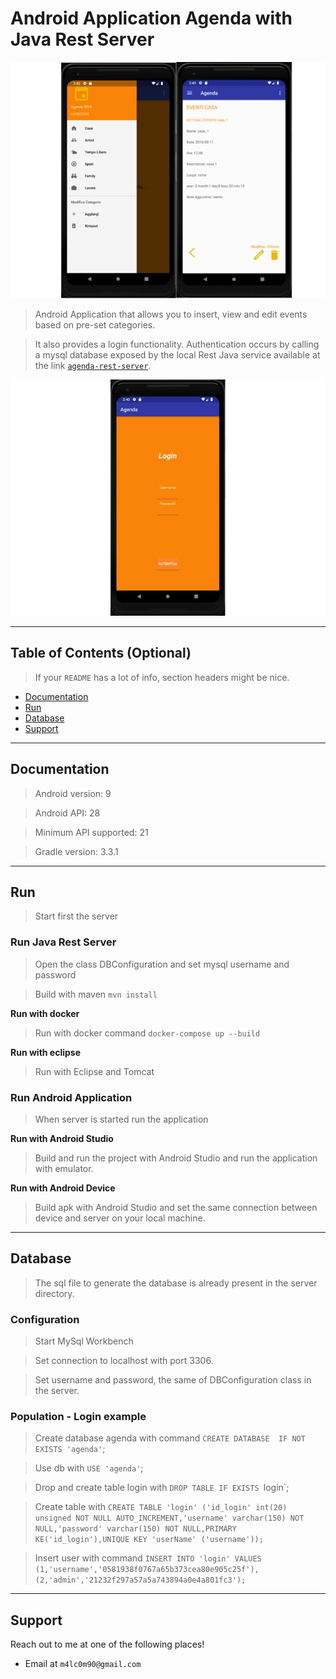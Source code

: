 
# Android Application Agenda with Java Rest Server

![Screenshot](agenda_screenshot.png)

>Android Application that allows you to insert, view and edit events based on pre-set categories.

>It also provides a login functionality. Authentication occurs by calling a mysql database exposed by the local Rest Java service available at the link <a href="https://github.com/m4lc0m/android-app-agenda/tree/master/agenda-rest-server" target="_blank">`agenda-rest-server`</a>.

![Screenshot](login.png)

---

## Table of Contents (Optional)

> If your `README` has a lot of info, section headers might be nice.

- [Documentation](#Documentation)
- [Run](#Run)
- [Database](#Database)
- [Support](#Support)

---
## Documentation

> Android version: 9

> Android API: 28

> Minimum API supported: 21

> Gradle version: 3.3.1

---
## Run

> Start first the server

### Run Java Rest Server

> Open the class DBConfiguration and set mysql username and password

> Build with maven `mvn install`

**Run with docker**

> Run with docker command `docker-compose up --build`

**Run with eclipse**

> Run with Eclipse and Tomcat

### Run Android Application

> When server is started run the application

**Run with Android Studio**

> Build and run the project with Android Studio and run the application with emulator.

**Run with Android Device**

> Build apk with Android Studio and set the same connection between device and server on your local machine. 

---

## Database

> The sql file to generate the database is already present in the server directory.

### Configuration

> Start MySql Workbench

> Set connection to localhost with port 3306.

> Set username and password, the same of DBConfiguration class in the server.

### Population - Login example

> Create database agenda with command `CREATE DATABASE  IF NOT EXISTS 'agenda'`;

> Use db with `USE 'agenda'`;

> Drop and create table login with `DROP TABLE IF EXISTS `login`;

> Create table with `CREATE TABLE 'login' ('id_login' int(20) unsigned NOT NULL AUTO_INCREMENT,'username' varchar(150) NOT NULL,'password' varchar(150) NOT NULL,PRIMARY KE('id_login'),UNIQUE KEY 'userName' ('username'));`

> Insert user with command `INSERT INTO 'login' VALUES (1,'username','0581938f0767a65b373cea80e905c25f'),(2,'admin','21232f297a57a5a743894a0e4a801fc3');`

---

## Support

Reach out to me at one of the following places!

- Email at `m4lc0m90@gmail.com`</a>